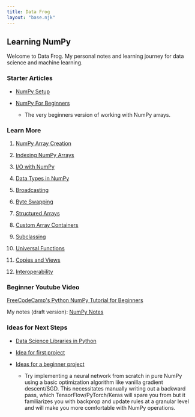 ```yaml
---
title: Data Frog
layout: "base.njk"
---
```

## Learning NumPy

Welcome to Data Frog. My personal notes and learning journey for data science and machine learning.

### Starter Articles

- [NumPy Setup](./numpy/setup)

- [NumPy For Beginners](./numpy/beginners)
    - The very beginners version of working with NumPy arrays.

### Learn More

1. [NumPy Array Creation](./numpy/1_create_array)

2. [Indexing NumPy Arrays](./numpy/2_index_ndarrays)

3. [I/O with NumPy](./numpy/3_io_numpy)

4. [Data Types in NumPy](./numpy/4_data_types)

5. [Broadcasting](./numpy/5_broadcasting)

6. [Byte Swapping](./numpy/6_byte_swapping)

7. [Structured Arrays](./numpy/7_structured_arrays)

8. [Custom Array Containers](./numpy/8_custom_array_containers)

9. [Subclassing](./numpy/9_subclassing)

10. [Universal Functions](./numpy/10_universal_functions)

11. [Copies and Views](./numpy/11_copies_views)

12. [Interoperability](./numpy/12_interoperability)

### Beginner Youtube Video

[FreeCodeCamp's Python NumPy Tutorial for Beginners](https://www.youtube.com/watch?v=QUT1VHiLmmI)

My notes (draft version):
[NumPy Notes](./numpy/13_fcc)

### Ideas for Next Steps

- [Data Science Libraries in Python](./data_science_software_list)

- [Idea for first project](https://www.youtube.com/watch?v=o64FV-ez6Gw)

- [Ideas for a beginner project](https://www.reddit.com/r/Python/comments/a925bi/projects_for_numpypandas_novice/)
  - Try implementing a neural network from scratch in pure NumPy using a basic optimization algorithm like vanilla gradient descent/SGD. This necessitates manually writing out a backward pass, which TensorFlow/PyTorch/Keras will spare you from but it familiarizes you with backprop and update rules at a granular level and will make you more comfortable with NumPy operations.